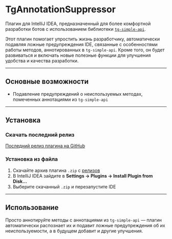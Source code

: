 # TgAnnotationSuppressor

Плагин для IntelliJ IDEA, предназначенный для более комфортной разработки ботов с использованием библиотеки [`tg-simple-api`](https://github.com/DevKarmanov/tg-simple-api-lib).

Этот плагин помогает упростить жизнь разработчику, автоматически подавляя ложные предупреждения IDE, связанные с особенностями работы методов, аннотированных в `tg-simple-api`. Кроме того, он будет развиваться и включать новые полезные функции для улучшения удобства и качества разработки.

---

## Основные возможности

* Подавление предупреждений о неиспользуемых методах, помеченных аннотациями из `tg-simple-api`

---

## Установка

### Скачать последний релиз

[Последний релиз плагина на GitHub](https://github.com/DevKarmanov/tg-simple-api-intellij-plugin/releases/latest)

### Установка из файла

1. Скачайте архив плагина `.zip` с [релизов](https://github.com/DevKarmanov/tg-simple-api-intellij-plugin/releases/latest)
2. В IntelliJ IDEA зайдите в **Settings → Plugins → Install Plugin from Disk...**
3. Выберите скачанный `.zip` и перезапустите IDE

---

## Использование

Просто аннотируйте методы с аннотациями из `tg-simple-api` — плагин автоматически распознает их и подавит ложные предупреждения об их неиспользуемости, а в будущем добавит и другие улучшения.

